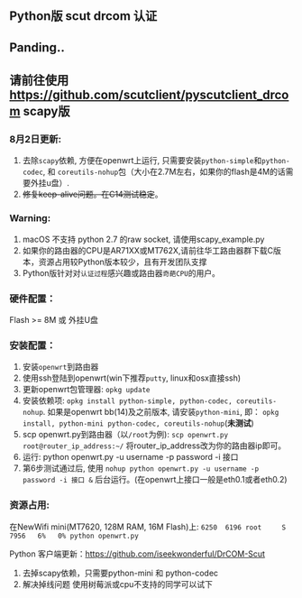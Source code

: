 ## Python版 scut drcom 认证

## Panding..
## 请前往使用 https://github.com/scutclient/pyscutclient_drcom scapy版


### 8月2日更新:
1. 去除`scapy`依赖, 方便在openwrt上运行, 只需要安装`python-simple`和`python-codec`, 和 `coreutils-nohup`包（大小在2.7M左右，如果你的flash是4M的话需要外挂u盘）.
2. ~~修复keep-alive问题。在C14测试稳定~~。

###  Warning:
1. macOS 不支持 python 2.7 的raw socket, 请使用scapy_example.py
2.  如果你的路由器的CPU是AR71XX或MT762X,请前往华工路由器群下载C版本，资源占用较Python版本较少，且有开发团队支撑
3.  Python版针对对`认证过程`感兴趣或路由器`奇葩CPU`的用户。

### 硬件配置：
Flash >= 8M 或 外挂U盘

### 安装配置：
1.   安装`openwrt`到路由器
2.   使用ssh登陆到openwrt(win下推荐`putty`, linux和osx直接ssh)
3.   更新openwrt包管理器: `opkg update`
4.   安装依赖项: `opkg install python-simple, python-codec, coreutils-nohup`. 如果是openwrt bb(14)及之前版本, 请安装`python-mini`, 即： `opkg install, python-mini python-codec, coreutils-nohup`(**未测试**)
5.   scp openwrt.py到路由器（以`/root`为例): `scp openwrt.py root@router_ip_address:~/` 将router_ip_address改为你的路由器ip即可。
6.   运行: python openwrt.py -u username -p password -i 接口
7.   第6步测试通过后, 使用 `nohup python openwrt.py -u username -p password -i 接口 &` 后台运行。(在openwrt上接口一般是eth0.1或者eth0.2)

### 资源占用: 
在NewWifi mini(MT7620, 128M RAM, 16M Flash)上:
	`6250  6196 root     S     7956   6%   0% python openwrt.py`

Python 客户端更新：https://github.com/iseekwonderful/DrCOM-Scut
1. 去掉scapy依赖，只需要python-mini 和 python-codec
2. 解决掉线问题
使用树莓派或cpu不支持的同学可以试下